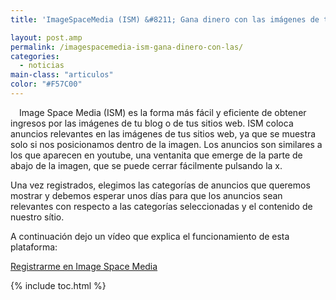 ```yaml
---
title: 'ImageSpaceMedia (ISM) &#8211; Gana dinero con las imágenes de tu web'

layout: post.amp
permalink: /imagespacemedia-ism-gana-dinero-con-las/
categories:
  - noticias
main-class: "articulos"
color: "#F57C00"
---
```

<div class="separator" style="clear: both; text-align: center;">
<a href="http://pubstop.imagespacemedia.com/users/edit/0001909308895492"  style="clear:left; float:left;margin-right:1em; margin-bottom:1em"><amp-img on="tap:lightbox1" role="button" tabindex="0" layout="responsive"  src="https://2.bp.blogspot.com/-V0Bw-51hcj4/TrEQv4WjhHI/AAAAAAAABeI/IjjxG-bq0P8/s300/Screenshot-Image%2BSpace%2BMedia%2B%25E2%2580%2594%2BAdvertiser%2B-%2BGoogle%2BChrome.png" /></a>
</div>

Image Space Media (ISM) es la forma más fácil y eficiente de obtener ingresos por las imágenes de tu blog o de tus sitios web. ISM coloca anuncios relevantes en las imágenes de tus sitios web, ya que se muestra solo si nos posicionamos dentro de la imagen. Los anuncios son similares a los que aparecen en youtube, una ventanita que emerge de la parte de abajo de la imagen, que se puede cerrar fácilmente pulsando la x.

Una vez registrados, elegimos las categorías de anuncios que queremos mostrar y debemos esperar unos días para que los anuncios sean relevantes con respecto a las categorías seleccionadas y el contenido de nuestro sítio.

A continuación dejo un vídeo que explica el funcionamiento de esta plataforma:


<!--ad-->
<p style="text-align:center">
</p>
<p class="alert">
<a href="http://pubstop.imagespacemedia.com/users/edit/0001909308895492">Registrarme en Image Space Media</a>
</p>                    



{% include toc.html %}

